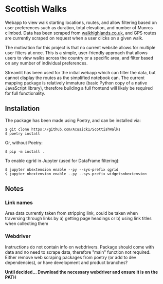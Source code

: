 # Scottish Walks
Webapp to view walk starting locations, routes, and allow filtering based on user preferences such as duration, total elevation, and number of Munros climbed. Data has been scraped from [walkhighlands.co.uk](https://www.walkhighlands.co.uk), and GPS routes are currently scraped on request when a user clicks on a given walk.

The motivation for this project is that no current website allows for multiple user filters at once. This is a simple, user-friendly approach that allows users to view walks across the country or a specific area, and filter based on any number of individual preferences.

Streamlit has been used for the initial webapp which can filter the data, but cannot display the routes as the simplified notebook can. The current mapping package is relatively immature (basic Python copy of a native JavaScript library), therefore building a full frontend will likely be required for full functionality.

## Installation
The package has been made using Poetry, and can be installed via:

```
$ git clone https://github.com/Acusick1/ScottishWalks
$ poetry install
```
Or, without Poetry:
```
$ pip -m install .
```

To enable qgrid in Jupyter (used for DataFrame filtering):

```
$ jupyter nbextension enable --py --sys-prefix qgrid
$ jupyter nbextension enable --py --sys-prefix widgetsnbextension
```
## Notes

### Link names
Area data currently taken from stripping link, could be taken when traversing through links by a) getting page headings or b) using link titles when collecting them

### Webdriver
Instructions do not contain info on webdrivers. Package should come with data and no need to scrape data, therefore "main" function not required. Either remove web scraping packages from poetry (or add to dev dependencies), or have development and product branches?

**Until decided... Download the necessary webdriver and ensure it is on the PATH**